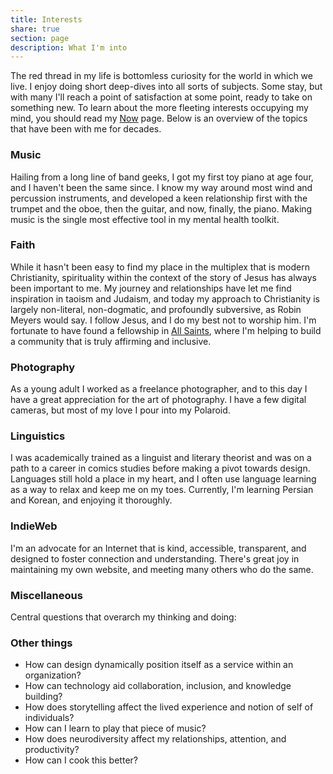 ```yaml
---
title: Interests
share: true
section: page
description: What I'm into
---
```


The red thread in my life is bottomless curiosity for the world in which we live. I enjoy doing short deep-dives into all sorts of subjects. Some stay, but with many I'll reach a point of satisfaction at some point, ready to take on something new. To learn about the more fleeting interests occupying my mind, you should read my [Now](/now) page. Below is an overview of the topics that have been with me for decades.

### Music
Hailing from a long line of band geeks, I got my first toy piano at age four, and I haven't been the same since. I know my way around most wind and percussion instruments, and developed a keen relationship first with the trumpet and the oboe, then the guitar, and now, finally, the piano. Making music is the single most effective tool in my mental health toolkit.

### Faith
While it hasn't been easy to find my place in the multiplex that is modern Christianity, spirituality within the context of the story of Jesus has always been important to me. My journey and relationships have let me find inspiration in taoism and Judaism, and today my approach to Christianity is largely non-literal, non-dogmatic, and profoundly subversive, as Robin Meyers would say. I follow Jesus, and I do my best not to worship him. I'm fortunate to have found a fellowship in [All Saints](https://allsaintsamsterdam.church/), where I'm helping to build a community that is truly affirming and inclusive.

### Photography
As a young adult I worked as a freelance photographer, and to this day I have a great appreciation for the art of photography. I have a few digital cameras, but most of my love I pour into my Polaroid.

### Linguistics
I was academically trained as a linguist and literary theorist and was on a path to a career in comics studies before making a pivot towards design. Languages still hold a place in my heart, and I often use language learning as a way to relax and keep me on my toes. Currently, I'm learning Persian and Korean, and enjoying it thoroughly.

### IndieWeb
I'm an advocate for an Internet that is kind, accessible, transparent, and designed to foster connection and understanding. There's great joy in maintaining my own website, and meeting many others who do the same.

### Miscellaneous
Central questions that overarch my thinking and doing:

### Other things
- How can design dynamically position itself as a service within an organization?
- How can technology aid collaboration, inclusion, and knowledge building?
- How does storytelling affect the lived experience and notion of self of individuals?
- How can I learn to play that piece of music?
- How does neurodiversity affect my relationships, attention, and productivity?
- How can I cook this better?
